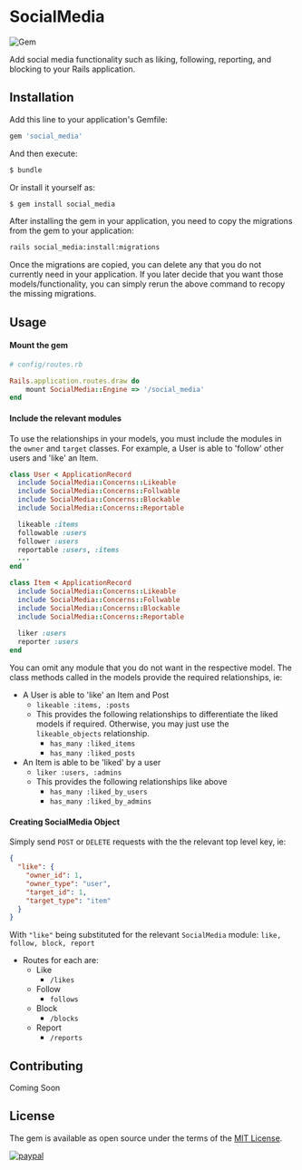 # SocialMedia
![Gem](https://img.shields.io/gem/dt/social_media?style=plastic)

Add social media functionality such as liking, following, reporting, and blocking to your Rails application.

## Installation
Add this line to your application's Gemfile:

```ruby
gem 'social_media'
```

And then execute:
```bash
$ bundle
```

Or install it yourself as:
```bash
$ gem install social_media
```

After installing the gem in your application, you need to copy the migrations from the gem to your application:
```bash
rails social_media:install:migrations
```

Once the migrations are copied, you can delete any that you do not currently need in your application. If you later decide
that you want those models/functionality, you can simply rerun the above command to recopy the missing migrations.


## Usage

#### Mount the gem
```ruby
# config/routes.rb

Rails.application.routes.draw do
    mount SocialMedia::Engine => '/social_media'
end
```

#### Include the relevant modules

To use the relationships in your models, you must include the modules in the `owner` and `target` classes. 
For example, a User is able to 'follow' other users and 'like' an Item.

```ruby
class User < ApplicationRecord
  include SocialMedia::Concerns::Likeable
  include SocialMedia::Concerns::Follwable
  include SocialMedia::Concerns::Blockable
  include SocialMedia::Concerns::Reportable

  likeable :items
  followable :users
  follower :users
  reportable :users, :items
  ...
end

class Item < ApplicationRecord
  include SocialMedia::Concerns::Likeable
  include SocialMedia::Concerns::Follwable
  include SocialMedia::Concerns::Blockable
  include SocialMedia::Concerns::Reportable
  
  liker :users
  reporter :users
end 
```

You can omit any module that you do not want in the respective model.
The class methods called in the models provide the required relationships, ie:

- A User is able to 'like' an Item and Post
    - `likeable :items, :posts`
    - This provides the following relationships to differentiate the liked models if required. Otherwise, you may just use the `likeable_objects` relationship.
        - `has_many :liked_items`
        - `has_many :liked_posts` 
- An Item is able to be 'liked' by a user
    - `liker :users, :admins`
    - This provides the following relationships like above
        - `has_many :liked_by_users`
        - `has_many :liked_by_admins`

#### Creating SocialMedia Object

Simply send `POST` or `DELETE` requests with the the relevant top level key, ie:

```json
{
  "like": {
    "owner_id": 1,
    "owner_type": "user",
    "target_id": 1,
    "target_type": "item"
  }
}
```
With `"like"` being substituted for the relevant `SocialMedia` module: `like, follow, block, report`
 
   - Routes for each are:
     - Like
       - `/likes`
     - Follow
       - `follows`
     - Block
       - `/blocks`
     - Report
       - `/reports`



## Contributing
Coming Soon

## License
The gem is available as open source under the terms of the [MIT License](https://opensource.org/licenses/MIT).

[![paypal](https://www.paypalobjects.com/en_US/i/btn/btn_donateCC_LG.gif)](https://www.paypal.com/cgi-bin/webscr?cmd=_s-xclick&hosted_button_id=4MFMTB9YYQFR8)

